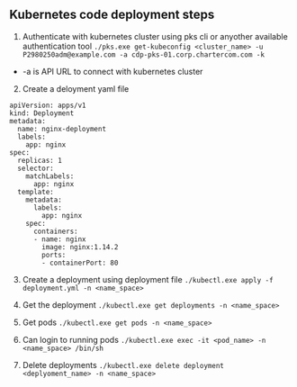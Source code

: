 ## Kubernetes code deployment steps 
1. Authenticate with kubernetes cluster using pks cli or anyother available authentication tool
`./pks.exe get-kubeconfig <cluster_name> -u P2980250adm@example.com -a cdp-pks-01.corp.chartercom.com -k` 
- -a is API URL to connect with kubernetes cluster 
2. Create a deloyment yaml file 
```
apiVersion: apps/v1
kind: Deployment
metadata:
  name: nginx-deployment
  labels:
    app: nginx
spec:
  replicas: 1
  selector:
    matchLabels:
      app: nginx
  template:
    metadata:
      labels:
        app: nginx
    spec:
      containers:
      - name: nginx
        image: nginx:1.14.2
        ports:
        - containerPort: 80
```

3. Create a deployment using deployment file 
`./kubectl.exe apply -f deployment.yml -n <name_space>`

4. Get the deployment
`./kubectl.exe get deployments -n <name_space>`

5. Get pods 
`./kubectl.exe get pods -n <name_space>`

6. Can login to running pods 
`./kubectl.exe exec -it <pod_name> -n <name_space> /bin/sh`

7. Delete deployments 
`./kubectl.exe delete deployment <deplyoment_name> -n <name_space>`
